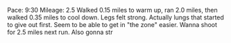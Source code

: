 Pace: 9:30
Mileage: 2.5
Walked 0.15 miles to warm up, ran 2.0 miles, then walked 0.35 miles to cool down. Legs felt strong. Actually lungs that started to give out first. Seem to be able to get in "the zone" easier. Wanna shoot for 2.5 miles next run. Also gonna str